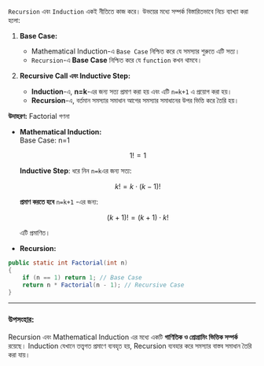 
`Recursion` এবং `Induction` একই নীতিতে কাজ করে। উভয়ের মধ্যে সম্পর্ক বিস্তারিতভাবে নিচে ব্যাখ্যা করা হলো:

1. **Base Case:**
    
    - Mathematical Induction-এ `Base Case` নিশ্চিত করে যে সমস্যার শুরুতে এটি সত্য।
    - `Recursion`-এ **Base Case** নিশ্চিত করে যে `function` কখন থামবে।
2. **Recursive Call এবং Inductive Step:**
    
    - **Induction**-এ, **n=k**-এর জন্য সত্য প্রমাণ করা হয় এবং এটি `n=k+1` এ প্রয়োগ করা হয়।
    - **Recursion**-এ, বর্তমান সমস্যার সমাধান আগের সমস্যার সমাধানের উপর ভিত্তি করে তৈরি হয়।

**উদাহরণ:** Factorial গণনা

- **Mathematical Induction:**  
    Base Case: n=1

    $$1!=1$$
    
    **Inductive Step**: ধরে নিন `n=k`এর জন্য সত্য:
    
    $$k!= k \cdot (k-1)!$$
    
    **প্রমাণ করতে হবে** `n=k+1` -এর জন্য:
    
    $$(k+1)! = (k+1) \cdot k!$$
    
    এটি প্রমাণিত।
    
- **Recursion:**
```java
public static int Factorial(int n)
{
    if (n == 1) return 1; // Base Case
    return n * Factorial(n - 1); // Recursive Case
}

```
---

### **উপসংহার:**

Recursion এবং Mathematical Induction এর মধ্যে একটি **গাণিতিক ও প্রোগ্রামিং ভিত্তিক সম্পর্ক** রয়েছে। Induction যেখানে তত্ত্বগত প্রমাণে ব্যবহৃত হয়, Recursion ব্যবহার করে সমস্যার বাস্তব সমাধান তৈরি করা যায়।

